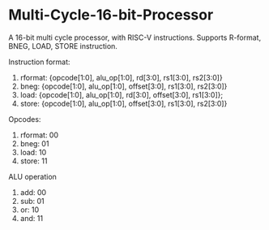 # Multi-Cycle-16-bit-Processor
A 16-bit multi cycle processor, with RISC-V instructions. Supports R-format, BNEG, LOAD, STORE instruction.

Instruction format:
1. rformat: {opcode[1:0], alu_op[1:0], rd[3:0], rs1[3:0], rs2[3:0]}
2. bneg: {opcode[1:0], alu_op[1:0], offset[3:0], rs1[3:0], rs2[3:0]}
3. load: {opcode[1:0], alu_op[1:0], rd[3:0], offset[3:0], rs1[3:0]};
4. store: {opcode[1:0], alu_op[1:0], offset[3:0], rs1[3:0], rs2[3:0]}

Opcodes:
1. rformat: 00
2. bneg: 01
3. load: 10
4. store: 11

ALU operation
1. add: 00
2. sub: 01
3. or: 10
4. and: 11
